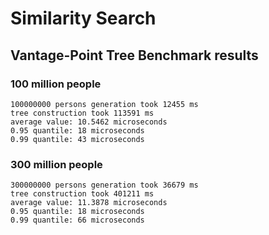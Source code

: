 # Similarity Search

## Vantage-Point Tree Benchmark results

### 100 million people

```
100000000 persons generation took 12455 ms
tree construction took 113591 ms
average value: 10.5462 microseconds
0.95 quantile: 18 microseconds
0.99 quantile: 43 microseconds
```

### 300 million people

```
300000000 persons generation took 36679 ms
tree construction took 401211 ms
average value: 11.3878 microseconds
0.95 quantile: 18 microseconds
0.99 quantile: 66 microseconds
```